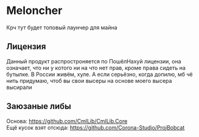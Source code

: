 # Meloncher
Крч тут будет топовый лаунчер для майна
## Лицензия
Данный продукт распростроняется по ПошёлНахуй лицензии, она означает, что ни у котого ни на что нет прав, кроме права сидеть на бутылке. В России живём, хуле. А если серьёзно, когда допилю, мб чё нить придумаю, чтоб вы свои высеры на основе моего высера высирали
## Заюзаные либы
Основа: https://github.com/CmlLib/CmlLib.Core <br />
Ещё кусок взят отсюда: https://github.com/Corona-Studio/ProjBobcat
